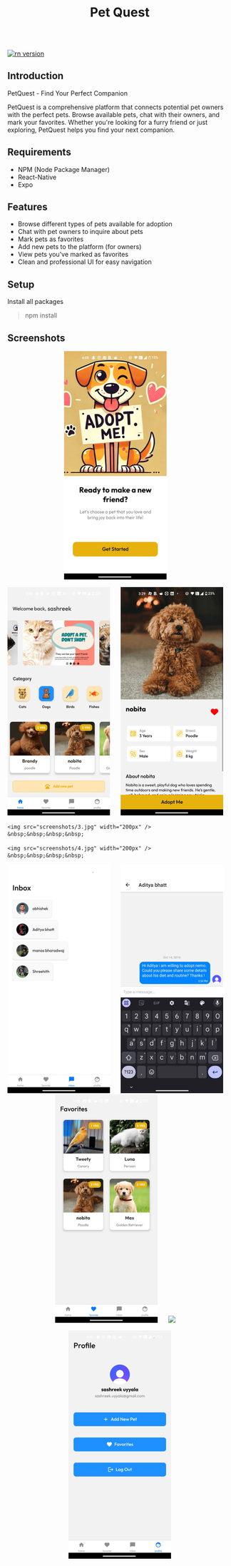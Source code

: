 <h1 align="center">Pet Quest</h1>


<br/><br/>

<a href="#">
  <img src="https://img.shields.io/badge/ReactNative-0.73.6-blue.svg?style=flat-square" alt="rn version">
</a>

## Introduction

PetQuest - Find Your Perfect Companion

PetQuest is a comprehensive platform that connects potential pet owners with the perfect pets. Browse available pets, chat with their owners, and mark your favorites. Whether you're looking for a furry friend or just exploring, PetQuest helps you find your next companion.

## Requirements

- NPM (Node Package Manager)
- React-Native
- Expo

## Features

- Browse different types of pets available for adoption
- Chat with pet owners to inquire about pets
- Mark pets as favorites
- Add new pets to the platform (for owners)
- View pets you've marked as favorites
- Clean and professional UI for easy navigation

## Setup

Install all packages

> npm install



## Screenshots

<p align="center">
  <span>
    <img src="screenshots/10.jpg" width="230px" />
    &nbsp;&nbsp;&nbsp;&nbsp;
    
  </span>
</p>

<p align="center">
  <span>
    <img src="screenshots/1.jpg" width="230px" /> &nbsp;&nbsp;&nbsp;&nbsp;
    <img src="screenshots/2.jpg" width="230px" /> &nbsp;&nbsp;&nbsp;&nbsp;
  </span>
</p>

<p align="center">
  <span>

    <img src="screenshots/3.jpg" width="200px" />  &nbsp;&nbsp;&nbsp;&nbsp;
    
    <img src="screenshots/4.jpg" width="200px" />  &nbsp;&nbsp;&nbsp;&nbsp;
    
    
  </span>
</p>

<p align="center">
  <span>
    <img src="screenshots/6.jpg" width="230px" /> &nbsp;&nbsp;&nbsp;&nbsp;
    <img src="screenshots/5.jpg" width="230px" />
    &nbsp;&nbsp;&nbsp;&nbsp;
    <img src="screenshots/7.jpg" width="230px" />
    &nbsp;&nbsp;&nbsp;&nbsp;
    <img src="screenshots/8.png" width="230px" /> &nbsp;&nbsp;&nbsp;&nbsp;
  </span>
</p>

<p align="center">
  <span>
    <img src="screenshots/9.jpg" width="230px" />
  </span>
</p>
